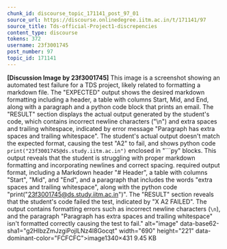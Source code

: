 ```yaml
---
chunk_id: discourse_topic_171141_post_97_01
source_url: https://discourse.onlinedegree.iitm.ac.in/t/171141/97
source_title: Tds-official-Project1-discrepencies
content_type: discourse
tokens: 372
username: 23f3001745
post_number: 97
topic_id: 171141
---
```


**[Discussion Image by 23f3001745]** This image is a screenshot showing an automated test failure for a TDS project, likely related to formatting a markdown file. The "EXPECTED" output shows the desired markdown formatting including a header, a table with columns Start, Mid, and End, along with a paragraph and a python code block that prints an email. The "RESULT" section displays the actual output generated by the student's code, which contains incorrect newline characters ("\n") and extra spaces and trailing whitespace, indicated by error message "Paragraph has extra spaces and trailing whitespace". The student's actual output doesn't match the expected format, causing the test "A2" to fail, and shows python code `print("23f3001745@ds.study.iitm.ac.in")` enclosed in "```py" blocks. This output reveals that the student is struggling with proper markdown formatting and incorporating newlines and correct spacing. required output format, including a Markdown header "# Header", a table with columns "Start", "Mid", and "End", and a paragraph that includes the words "extra spaces and trailing whitespace", along with the python code "print("23f3001745@ds.study.iitm.ac.in")". The "RESULT" section reveals that the student's code failed the test, indicated by "X A2 FAILED". The output contains formatting errors such as incorrect newline characters (`\n`), and the paragraph "Paragraph has extra spaces and trailing whitespace" isn't formatted correctly causing the test to fail." alt="image" data-base62-sha1="g2HlbzZmJzgiPojlLNz4l8Gocqt" width="690" height="221" data-dominant-color="FCFCFC">image1340×431 9.45 KB
